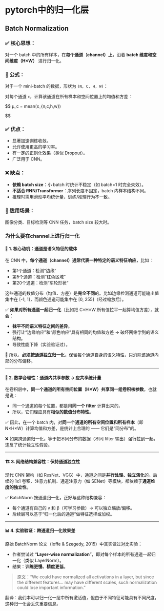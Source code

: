 # pytorch中的归一化层

## Batch Normalization

### ✅ 核心思想：

对一个 batch 中的所有样本，在**每个通道（channel）上**，沿着 **batch 维度和空间维度（H×W）** 进行归一化。

### 📐 公式：

对于一个 mini-batch 的数据，形状为 `(N, C, H, W)`：

对每个通道 `c`，计算该通道在所有样本和空间位置上的均值和方差：

$$
μ_c = mean(x_{n,c,h,w})  

$$

### ✅ 优点：

* 显著加速训练收敛。
* 允许使用更高的学习率。
* 有一定的正则化效果（类似 Dropout）。
* 广泛用于 CNN。

### ❌ 缺点：

* **依赖 batch size**：小 batch 时统计不稳定（如 batch=1 时完全失效）。
* **不适合 RNN/Transformer**：序列长度不固定，batch 内样本结构不同。
* 推理时需用滑动平均统计量，训练/推理行为不一致。

### 🎯 适用场景：

图像分类、目标检测等 CNN 任务，batch size 较大时。

### 为什么要在channel上进行归一化

#### 🎯 1. 核心动机：通道是语义特征的载体

在 CNN 中，**每个通道（channel）通常代表一种特定的语义特征响应**，比如：

* 第1个通道：检测“边缘”
* 第5个通道：检测“红色区域”
* 第20个通道：检测“车轮形状”

这些通道的数值分布（均值、方差）是**完全不同**的。比如边缘检测通道可能输出值集中在 [-1, 1]，而颜色通道可能集中在 [0, 255]（经过缩放后）。

✅ **如果对所有通道一起归一化**（比如把 C×H×W 所有值拉平一起算均值方差），就会：

* **抹平不同语义特征之间的差异**。
* 强行让“边缘响应”和“颜色响应”具有相同的均值和方差 → 破坏网络学到的语义结构。
* 导致性能下降（实验验证过）。

📌 所以，**必须按通道独立归一化**，保留每个通道自身的语义特性，只消除该通道内部的分布偏移。

---

#### 🧮 2. 数学合理性：通道内共享参数 → 应共享统计量

在卷积层中，**同一个通道的所有空间位置（H×W）共享同一组卷积核参数**。也就是说：

* 同一个通道的每个位置，都是用**同一个 filter** 计算出来的。
* 所以，它们理应具有**相似的数值分布特性**。

✅ 因此，在一个 batch 内，对**同一个通道的所有空间位置和所有样本**（即 N×H×W）计算均值和方差，是统计上合理的 —— 它们是“同分布”的。

❌ 如果跨通道归一化，等于把不同分布的数据（不同 filter 输出）强行拉到一起，违反了统计独立性假设。

---

#### 🏗️ 3. 网络结构兼容性：保持通道独立性

现代 CNN 架构（如 ResNet、VGG）中，通道之间是**并行处理、独立演化**的。后续的 1x1 卷积、注意力机制、通道注意力（如 SENet）等模块，都依赖于**通道维度的独立性**。

✅ BatchNorm 按通道归一化，正好与这种结构兼容：

* 每个通道有自己的 γ 和 β（可学习参数）→ 可以独立缩放/偏移。
* 后续层可以基于“归一化后的通道”做特征选择或加权。

---

#### 📊 4. 实验验证：跨通道归一化效果差

原始 BatchNorm 论文（Ioffe & Szegedy, 2015）中其实做过对比实验：

* 作者尝试过 “**Layer-wise normalization**”，即对每个样本的所有通道一起归一化（类似 LayerNorm）。
* 结果：**训练更慢、精度更低**。

> 原文：“We could have normalized all activations in a layer, but since the different features... may have different scales, such normalization could lose important information.”

翻译：我们本可以归一化一层中所有激活值，但由于不同特征可能具有不同尺度，这种归一化会丢失重要信息。
